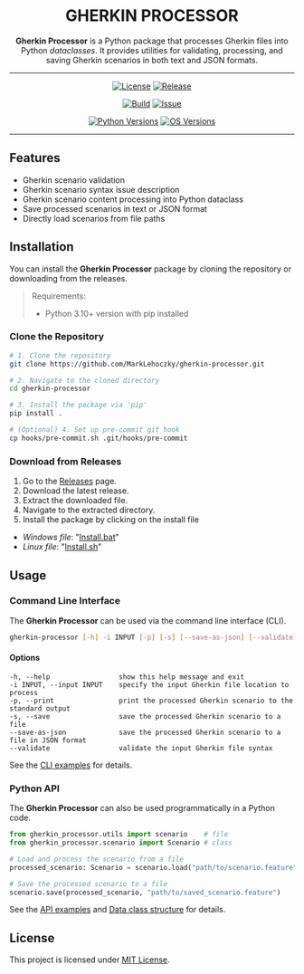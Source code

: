 <div align="center">

# GHERKIN PROCESSOR

**Gherkin Processor** is a Python package that processes Gherkin files into Python *dataclasses*. It provides utilities for validating, processing, and saving Gherkin scenarios in both text and JSON formats.

---

[![License][license-badge]][license-link]
[![Release][release-badge]][release-link]

[![Build][build-badge]][build-link]
[![Issue][issue-badge]][issue-link]

[![Python Versions][python-badge]](#)
[![OS Versions][os-badge]](#)

---

</div>

## Features

- Gherkin scenario validation
- Gherkin scenario syntax issue description
- Gherkin scenario content processing into Python dataclass
- Save processed scenarios in text or JSON format
- Directly load scenarios from file paths

## Installation

You can install the **Gherkin Processor** package by cloning the repository or downloading from the releases.

> Requirements:
> - Python 3.10+ version with pip installed

### Clone the Repository

```sh
# 1. Clone the repository
git clone https://github.com/MarkLehoczky/gherkin-processor.git

# 2. Navigate to the cloned directory
cd gherkin-processor

# 3. Install the package via 'pip'
pip install .

# (Optional) 4. Set up pre-commit git hook
cp hooks/pre-commit.sh .git/hooks/pre-commit
```

### Download from Releases

1. Go to the [Releases](https://github.com/MarkLehoczky/gherkin-processor/releases) page.
2. Download the latest release.
3. Extract the downloaded file.
4. Navigate to the extracted directory.
5. Install the package by clicking on the install file
  - *Windows file*: "[Install.bat](./Install.bat)"
  - *Linux file*: "[Install.sh](./Install.sh)"

## Usage

### Command Line Interface

The **Gherkin Processor** can be used via the command line interface (CLI).

```sh
gherkin-processor [-h] -i INPUT [-p] [-s] [--save-as-json] [--validate]
```

#### Options

```text
-h, --help                 show this help message and exit
-i INPUT, --input INPUT    specify the input Gherkin file location to process
-p, --print                print the processed Gherkin scenario to the standard output
-s, --save                 save the processed Gherkin scenario to a file
--save-as-json             save the processed Gherkin scenario to a file in JSON format
--validate                 validate the input Gherkin file syntax
```

See the [CLI examples](examples/cli.ipynb) for details.

### Python API

The **Gherkin Processor** can also be used programmatically in a Python code.

```python
from gherkin_processor.utils import scenario    # file
from gherkin_processor.scenario import Scenario # class

# Load and process the scenario from a file
processed_scenario: Scenario = scenario.load("path/to/scenario.feature")

# Save the processed scenario to a file
scenario.save(processed_scenario, "path/to/saved_scenario.feature")
```

See the [API examples](examples/api.ipynb) and [Data class structure](examples/data.ipynb) for details.

## License

This project is licensed under [MIT License](LICENSE).

[license-link]:  https://github.com/MarkLehoczky/gherkin-processor/blob/main/LICENSE
[release-link]:  https://github.com/MarkLehoczky/gherkin-processor/releases
[build-link]:https://github.com/MarkLehoczky/gherkin-processor/actions
[issue-link]:   https://github.com/MarkLehoczky/gherkin-processor/issues

[license-badge]: https://img.shields.io/github/license/marklehoczky/gherkin-processor?style=for-the-badge&color=success
[release-badge]: https://img.shields.io/github/v/release/marklehoczky/gherkin-processor?include_prereleases&sort=date&display_name=tag&style=for-the-badge&color=success
[build-badge]:   https://img.shields.io/github/actions/workflow/status/marklehoczky/gherkin-processor/ci_main.yml?style=for-the-badge
[issue-badge]:  https://img.shields.io/github/issues/marklehoczky/gherkin-processor?style=for-the-badge
[python-badge]:  https://img.shields.io/badge/Python-3.10_%7C_latest-blue?style=for-the-badge
[os-badge]:  https://img.shields.io/badge/OS-Windows_%7C_Linux_%7C_MacOS-blue?style=for-the-badge

